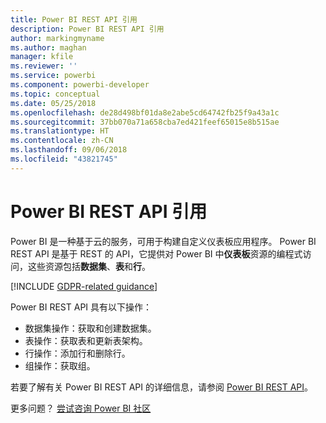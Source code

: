 ```yaml
---
title: Power BI REST API 引用
description: Power BI REST API 引用
author: markingmyname
ms.author: maghan
manager: kfile
ms.reviewer: ''
ms.service: powerbi
ms.component: powerbi-developer
ms.topic: conceptual
ms.date: 05/25/2018
ms.openlocfilehash: de28d498bf01da8e2abe5cd64742fb25f9a43a1c
ms.sourcegitcommit: 37bb070a71a658cba7ed421feef65015e8b515ae
ms.translationtype: HT
ms.contentlocale: zh-CN
ms.lasthandoff: 09/06/2018
ms.locfileid: "43821745"
---
```

# <a name="power-bi-rest-api-reference"></a>Power BI REST API 引用

Power BI 是一种基于云的服务，可用于构建自定义仪表板应用程序。 Power BI REST API 是基于 REST 的 API，它提供对 Power BI 中**仪表板**资源的编程式访问，这些资源包括**数据集**、**表**和**行**。

[!INCLUDE [GDPR-related guidance](../includes/gdpr-hybrid-note.md)]

Power BI REST API 具有以下操作：

* 数据集操作：获取和创建数据集。
* 表操作：获取表和更新表架构。
* 行操作：添加行和删除行。
* 组操作：获取组。

若要了解有关 Power BI REST API 的详细信息，请参阅 [Power BI REST API](https://docs.microsoft.com/rest/api/power-bi/)。

更多问题？ [尝试咨询 Power BI 社区](http://community.powerbi.com/)